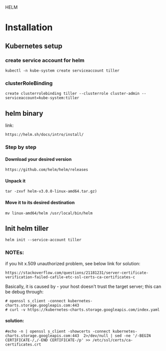 HELM

# Installation

## Kubernetes setup
### create service account for helm
```
kubectl -n kube-system create serviceaccount tiller
```
### clusterRoleBinding 
```
create clusterrolebinding tiller --clusterrole cluster-admin --serviceaccount=kube-system:tiller
```

## helm binary 

link:
```
https://helm.sh/docs/intro/install/
```

### Step by step
#### Download your desired version

```
https://github.com/helm/helm/releases
```
#### Unpack it 
```
tar -zxvf helm-v3.0.0-linux-amd64.tar.gz)
```

#### Move it to its desired destination 
```
mv linux-amd64/helm /usr/local/bin/helm
```

## Init helm tiller
```
helm init --service-account tiller
```
### NOTEs:
if you hit x.509 unauthorized problem, see below link for solution:
```
https://stackoverflow.com/questions/21181231/server-certificate-verification-failed-cafile-etc-ssl-certs-ca-certificates-c
```
Basically, it is caused by - your host doesn't trust the target server; this can be debug through:
```
# openssl s_client -connect kubernetes-charts.storage.googleapis.com:443
# curl -v https://kubernetes-charts.storage.googleapis.com/index.yaml
```

#### solution:
```
#echo -n | openssl s_client -showcerts -connect kubernetes-charts.storage.googleapis.com:443  2>/dev/null | sed -ne '/-BEGIN CERTIFICATE-/,/-END CERTIFICATE-/p' >> /etc/ssl/certs/ca-certificates.crt
```
